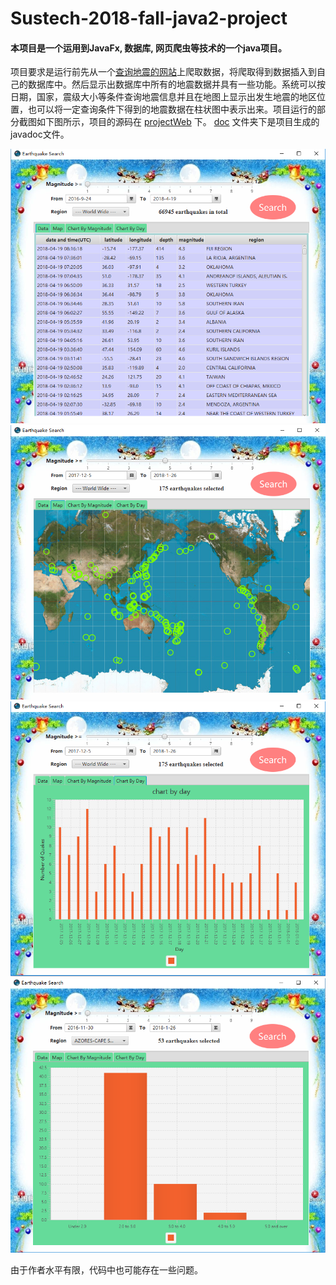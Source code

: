 # Sustech-2018-fall-java2-project

#### 本项目是一个运用到JavaFx, 数据库, 网页爬虫等技术的一个java项目。

项目要求是运行前先从一个[查询地震的网站](https://www.emsc-csem.org/Earthquake/?view=1)上爬取数据，将爬取得到数据插入到自己的数据库中。然后显示出数据库中所有的地震数据并具有一些功能。系统可以按日期，国家，震级大小等条件查询地震信息并且在地图上显示出发生地震的地区位置，也可以将一定查询条件下得到的地震数据在柱状图中表示出来。项目运行的部分截图如下图所示，项目的源码在 [projectWeb](/Project%20by%20Group%2018/projectWeb/) 下。 [doc](/Project%20by%20Group%2018/doc/) 文件夹下是项目生成的javadoc文件。

![image1](/项目截图/TIM1.png)
![image2](/项目截图/TIM2.png)
![image3](/项目截图/TIM3.png)
![image4](/项目截图/TIM4.png)

由于作者水平有限，代码中也可能存在一些问题。
